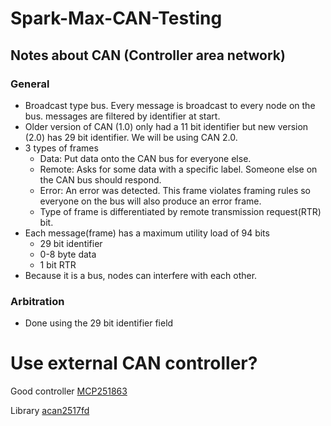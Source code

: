 # Spark-Max-CAN-Testing

## Notes about CAN (Controller area network)
### General
* Broadcast type bus. Every message is broadcast to every node on the bus. messages are filtered by identifier at start.
* Older version of CAN (1.0) only had a 11 bit identifier but new version (2.0) has 29 bit identifier. We will be using CAN 2.0.
* 3 types of frames
    * Data: Put data onto the CAN bus for everyone else.
    * Remote: Asks for some data with a specific label. Someone else on the CAN bus should respond.
    * Error: An error was detected. This frame violates framing rules so everyone on the bus will also produce an error frame.
    * Type of frame is differentiated by remote transmission request(RTR) bit.
* Each message(frame) has a maximum utility load of 94 bits
    * 29 bit identifier
    * 0-8 byte data
    * 1 bit RTR
* Because it is a bus, nodes can interfere with each other.
### Arbitration
* Done using the 29 bit identifier field

# Use external CAN controller? 
Good controller [MCP251863](https://ww1.microchip.com/downloads/aemDocuments/documents/APID/ProductDocuments/DataSheets/MCP251863-External-CAN-FD-Controller-with-Integrated-Transceiver-DS20006624.pdf)

Library
[acan2517fd](https://docs.arduino.cc/libraries/acan2517fd/#Releases)